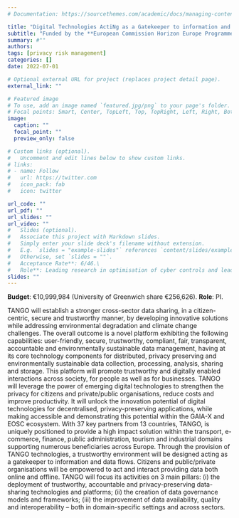 ```yaml
---
# Documentation: https://sourcethemes.com/academic/docs/managing-content/

title: "Digital Technologies ActiNg as a Gatekeeper to information and data flOws"
subtitle: "Funded by the **European Commission Horizon Europe Programme**"
summary: #""
authors:
tags: [privacy risk management]
categories: []
date: 2022-07-01

# Optional external URL for project (replaces project detail page).
external_link: ""

# Featured image
# To use, add an image named `featured.jpg/png` to your page's folder.
# Focal points: Smart, Center, TopLeft, Top, TopRight, Left, Right, BottomLeft, Bottom, BottomRight.
image:
  caption: ""
  focal_point: ""
  preview_only: false

# Custom links (optional).
#   Uncomment and edit lines below to show custom links.
# links:
# - name: Follow
#   url: https://twitter.com
#   icon_pack: fab
#   icon: twitter

url_code: ""
url_pdf: ""
url_slides: ""
url_video: ""
#   Slides (optional).
#   Associate this project with Markdown slides.
#   Simply enter your slide deck's filename without extension.
#   E.g. `slides = "example-slides"` references `content/slides/example-slides.md`.
#   Otherwise, set `slides = ""`.
#   Acceptance Rate**: 6/46.\
#   Role**: Leading research in optimisation of cyber controls and lead the development of the Optimal Safeguards Tool #  (OST) for a healthcare cybersecurity use case (Work Package leader: Risk Management for Health Data Exchange).
slides: ""
---
```

**Budget**: €10,999,984 (University of Greenwich share €256,626).
**Role**: PI.

TANGO will establish a stronger cross-sector data sharing, in a citizen-centric, secure and trustworthy manner, by developing innovative solutions while addressing environmental degradation and climate change challenges. The overall outcome is a novel platform exhibiting the following capabilities: user-friendly, secure, trustworthy, compliant, fair, transparent, accountable and environmentally sustainable data management, having at its core technology components for distributed, privacy preserving and environmentally sustainable data collection, processing, analysis, sharing and storage. This platform will promote trustworthy and digitally enabled interactions across society, for people as well as for businesses. TANGO will leverage the power of emerging digital technologies to strengthen the privacy for citizens and private/public organisations, reduce costs and improve productivity. It will unlock the innovation potential of digital technologies for decentralised, privacy-preserving applications, while making accessible and demonstrating this potential within the GAIA-X and EOSC ecosystem. With 37 key partners from 13 countries, TANGO, is uniquely positioned to provide a high impact solution within the transport, e-commerce, finance, public administration, tourism and industrial domains supporting numerous beneficiaries across Europe. Through the provision of TANGO technologies, a trustworthy environment will be designed acting as a gatekeeper to information and data flows. Citizens and public/private organisations will be empowered to act and interact providing data both online and offline. TANGO will focus its activities on 3 main pillars: (i) the deployment of trustworthy, accountable and privacy-preserving data- sharing technologies and platforms; (ii) the creation of data governance models and frameworks; (iii) the improvement of data availability, quality and interoperability – both in domain-specific settings and across sectors.
